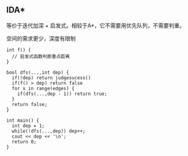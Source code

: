 ## IDA*

等价于迭代加深 + 启发式。相较于A*，它不需要用优先队列，不需要判重。

空间的需求更少，深度有限制

```
int f() {
  // 启发式函数判断重点距离
}

bool dfs(...,int dep) {
  if(!dep) return judgesucess()
  if(f() > dep) return false
  for x in range(edges) {
    if(dfs(...,dep - 1)) return true;
  }
  return false;
}

int main() {
  int dep = 1;
  while(!dfs(...,dep)) dep++;
  cout << dep << '\n';
  return 0;
}

```


